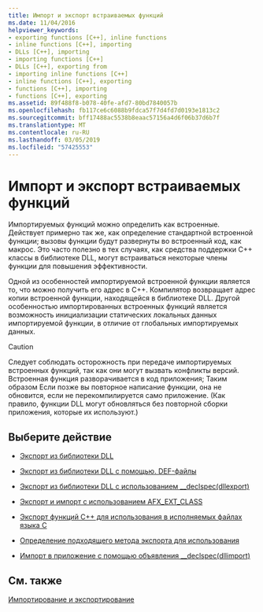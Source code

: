 ```yaml
---
title: Импорт и экспорт встраиваемых функций
ms.date: 11/04/2016
helpviewer_keywords:
- exporting functions [C++], inline functions
- inline functions [C++], importing
- DLLs [C++], importing
- importing functions [C++]
- DLLs [C++], exporting from
- importing inline functions [C++]
- inline functions [C++], exporting
- functions [C++], importing
- functions [C++], exporting
ms.assetid: 89f488f8-b078-40fe-afd7-80bd7840057b
ms.openlocfilehash: fb117ce6c6088b9fdca57f7d4fd7d0193e1813c2
ms.sourcegitcommit: bff17488ac5538b8eaac57156a4d6f06b37d6b7f
ms.translationtype: MT
ms.contentlocale: ru-RU
ms.lasthandoff: 03/05/2019
ms.locfileid: "57425553"
---
```

# <a name="importing-and-exporting-inline-functions"></a>Импорт и экспорт встраиваемых функций

Импортируемых функций можно определить как встроенные. Действует примерно так же, как определение стандартной встроенной функции; вызовы функции будут развернуты во встроенный код, как макрос. Это часто полезно в тех случаях, как средства поддержки C++ классы в библиотеке DLL, могут встраиваться некоторые члены функции для повышения эффективности.

Одной из особенностей импортируемой встроенной функции является то, что можно получить его адрес в C++. Компилятор возвращает адрес копии встроенной функции, находящейся в библиотеке DLL. Другой особенностью импортированных встроенных функций является возможность инициализации статических локальных данных импортируемой функции, в отличие от глобальных импортируемых данных.

> [!CAUTION]
>  Следует соблюдать осторожность при передаче импортируемых встроенных функций, так как они могут вызвать конфликты версий. Встроенная функция разворачивается в код приложения; Таким образом Если позже вы повторное написание функции, она не обновится, если не перекомпилируется само приложение. (Как правило, функции DLL могут обновляться без повторной сборки приложения, которые их используют.)

## <a name="what-do-you-want-to-do"></a>Выберите действие

- [Экспорт из библиотеки DLL](../build/exporting-from-a-dll.md)

- [Экспорт из библиотеки DLL с помощью. DEF-файлы](../build/exporting-from-a-dll-using-def-files.md)

- [Экспорт из библиотеки DLL с использованием __declspec(dllexport)](../build/exporting-from-a-dll-using-declspec-dllexport.md)

- [Экспорт и импорт с использованием AFX_EXT_CLASS](../build/exporting-and-importing-using-afx-ext-class.md)

- [Экспорт функций C++ для использования в исполняемых файлах языка C](../build/exporting-cpp-functions-for-use-in-c-language-executables.md)

- [Определение подходящего метода экспорта для использования](../build/determining-which-exporting-method-to-use.md)

- [Импорт в приложение с помощью объявления __declspec(dllimport)](../build/importing-into-an-application-using-declspec-dllimport.md)

## <a name="see-also"></a>См. также

[Импортирование и экспортирование](../build/importing-and-exporting.md)
